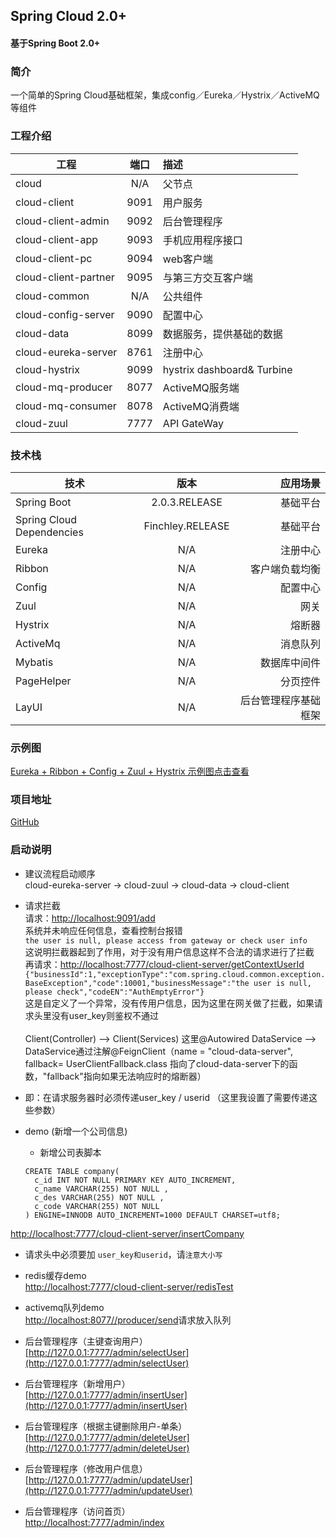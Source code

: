 ## Spring Cloud 2.0+ #
#### 基于Spring Boot 2.0+ ####
### 简介 ####
一个简单的Spring Cloud基础框架，集成config／Eureka／Hystrix／ActiveMQ等组件
### 工程介绍 ###
工程|端口|描述
---|:--:|:---
cloud|N/A|父节点
cloud-client|9091|用户服务
cloud-client-admin|9092|后台管理程序
cloud-client-app|9093|手机应用程序接口
cloud-client-pc|9094|web客户端
cloud-client-partner|9095|与第三方交互客户端
cloud-common|N/A|公共组件
cloud-config-server|9090|配置中心
cloud-data|8099|数据服务，提供基础的数据
cloud-eureka-server|8761|注册中心
cloud-hystrix|9099|hystrix dashboard& Turbine
cloud-mq-producer|8077|ActiveMQ服务端
cloud-mq-consumer|8078|ActiveMQ消费端
cloud-zuul|7777|API GateWay

### 技术栈 ###
技术|版本|应用场景
---|:--:|---:
Spring Boot|2.0.3.RELEASE|基础平台
Spring Cloud Dependencies|Finchley.RELEASE|基础平台
Eureka|N/A|注册中心
Ribbon|N/A|客户端负载均衡
Config|N/A|配置中心
Zuul|N/A|网关
Hystrix|N/A|熔断器
ActiveMq|N/A|消息队列
Mybatis|N/A|数据库中间件
PageHelper|N/A|分页控件
LayUI|N/A|后台管理程序基础框架

### 示例图 ###
[Eureka + Ribbon + Config + Zuul + Hystrix 示例图点击查看](https://images.hzmedia.com.cn/xiandu/springcloud_921/Images/t10-1.jpg?v=20180921165736)

### 项目地址 ###
[GitHub](https://github.com/FrankCy/cloud.git)

### 启动说明 ###
- 建议流程启动顺序 <br/>
cloud-eureka-server -> cloud-zuul -> cloud-data -> cloud-client

- 请求拦截 <br/>
请求：[http://localhost:9091/add](http://localhost:9091/add) <br/>
系统并未响应任何信息，查看控制台报错<br/>
```the user is null, please access from gateway or check user info``` <br/>
这说明拦截器起到了作用，对于没有用户信息这样不合法的请求进行了拦截<br/>
再请求：[http://localhost:7777/cloud-client-server/getContextUserId](http://localhost:7777/cloud-client-server/getContextUserId) <br/>
```{"businessId":1,"exceptionType":"com.spring.cloud.common.exception.BaseException","code":10001,"businessMessage":"the user is null, please check","codeEN":"AuthEmptyError"}``` <br/>
这是自定义了一个异常，没有传用户信息，因为这里在网关做了拦截，如果请求头里没有user_key则鉴权不通过<br/><br/>
Client(Controller) --> Client(Services) 这里@Autowired DataService --> DataService通过注解@FeignClient（name = "cloud-data-server", fallback= UserClientFallback.class 指向了cloud-data-server下的函数，"fallback"指向如果无法响应时的熔断器）
- 即：在请求服务器时必须传递user_key / userid （这里我设置了需要传递这些参数）

- demo (新增一个公司信息) <br/>
  + 新增公司表脚本 <br/>
  ```
  CREATE TABLE company(
    c_id INT NOT NULL PRIMARY KEY AUTO_INCREMENT,
    c_name VARCHAR(255) NOT NULL ,
    c_des VARCHAR(255) NOT NULL ,
    c_code VARCHAR(255) NOT NULL
  ) ENGINE=INNODB AUTO_INCREMENT=1000 DEFAULT CHARSET=utf8;
  ```
[http://localhost:7777/cloud-client-server/insertCompany](http://localhost:7777/cloud-client-server/insertCompany) <br/>
  + 请求头中必须要加 ```user_key和userid```，请```注意大小写```

- redis缓存demo <br/>
[http://localhost:7777/cloud-client-server/redisTest](http://localhost:7777/cloud-client-server/redisTest)

- activemq队列demo <br/>
[http://localhost:8077//producer/send](http://localhost:8077//producer/send)请求放入队列

- 后台管理程序（主键查询用户）<br/>
[http://127.0.0.1:7777/admin/selectUser](http://127.0.0.1:7777/admin/selectUser)

- 后台管理程序（新增用户）<br/>
[http://127.0.0.1:7777/admin/insertUser](http://127.0.0.1:7777/admin/insertUser)

- 后台管理程序（根据主键删除用户-单条）<br/>
[http://127.0.0.1:7777/admin/deleteUser](http://127.0.0.1:7777/admin/deleteUser)

- 后台管理程序（修改用户信息）<br/>
[http://127.0.0.1:7777/admin/updateUser](http://127.0.0.1:7777/admin/updateUser)

- 后台管理程序（访问首页）<br/>
[http://localhost:7777/admin/index](http://localhost:7777/admin/index)



